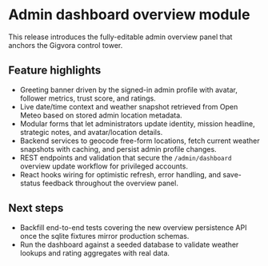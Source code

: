 # Admin dashboard overview module

This release introduces the fully-editable admin overview panel that anchors the Gigvora control tower.

## Feature highlights

- Greeting banner driven by the signed-in admin profile with avatar, follower metrics, trust score, and ratings.
- Live date/time context and weather snapshot retrieved from Open Meteo based on stored admin location metadata.
- Modular forms that let administrators update identity, mission headline, strategic notes, and avatar/location details.
- Backend services to geocode free-form locations, fetch current weather snapshots with caching, and persist admin profile changes.
- REST endpoints and validation that secure the `/admin/dashboard` overview update workflow for privileged accounts.
- React hooks wiring for optimistic refresh, error handling, and save-status feedback throughout the overview panel.

## Next steps

- Backfill end-to-end tests covering the new overview persistence API once the sqlite fixtures mirror production schemas.
- Run the dashboard against a seeded database to validate weather lookups and rating aggregates with real data.
